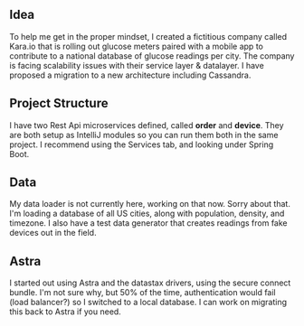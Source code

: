 ## Idea
To help me get in the proper mindset, I created a fictitious company called Kara.io that is rolling out glucose meters paired with a mobile app to contribute to a national database of glucose readings per city. The company is facing scalability issues with their service layer & datalayer. I have proposed a migration to a new architecture including Cassandra.

## Project Structure
I have two Rest Api microservices defined, called **order** and **device**. They are both setup as IntelliJ modules so you can run them both in the same project. I recommend using the Services tab, and looking under Spring Boot.

## Data
My data loader is not currently here, working on that now. Sorry about that. I'm loading a database of all US cities, along with population, density, and timezone. I also have a test data generator that creates readings from fake devices out in the field.

## Astra
I started out using Astra and the datastax drivers, using the secure connect bundle. I'm not sure why, but 50% of the time, authentication would fail (load balancer?) so I switched to a local database. I can work on migrating this back to Astra if you need.